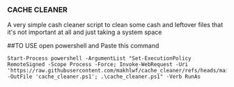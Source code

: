 ### CACHE CLEANER
A very simple cash cleaner script to clean some cash and leftover files that it's not important at all and just taking a system space

##TO USE
open powershell and Paste this command

```
Start-Process powershell -ArgumentList "Set-ExecutionPolicy RemoteSigned -Scope Process -Force; Invoke-WebRequest -Uri 'https://raw.githubusercontent.com/makhlwf/cache_cleaner/refs/heads/main/cache_cleaner_by_makhlwf.ps1' -OutFile 'cache_cleaner.ps1'; .\cache_cleaner.ps1" -Verb RunAs
```
